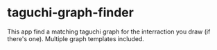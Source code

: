 # taguchi-graph-finder
This app find a matching taguchi graph for the interraction you draw (if there's one). Multiple graph templates included.
